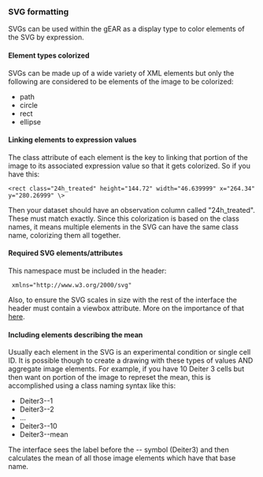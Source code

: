 
### SVG formatting
SVGs can be used within the gEAR as a display type to color elements of the SVG by expression.

#### Element types colorized

SVGs can be made up of a wide variety of XML elements but only the following are considered to be elements of the image to be colorized:

 - path
 - circle
 - rect
 - ellipse

#### Linking elements to expression values

The class attribute of each element is the key to linking that portion of the image to its associated expression value so that it gets colorized.  So if you have this:

    <rect class="24h_treated" height="144.72" width="46.639999" x="264.34" y="280.26999" \>

Then your dataset should have an observation column called "24h_treated".  These must match exactly.  Since this colorization is based on the class names, it means multiple elements in the SVG can have the same class name, colorizing them all together.

#### Required SVG elements/attributes

This namespace must be included in the header:

     xmlns="http://www.w3.org/2000/svg"

Also, to ensure the SVG scales in size with the rest of the interface the header must contain a viewbox attribute.  More on the importance of that [here](https://css-tricks.com/scale-svg/).

#### Including elements describing the mean
Usually each element in the SVG is an experimental condition or single cell ID.  It is possible though to create a drawing with these types of values AND aggregate image elements.  For example, if you have 10 Deiter 3 cells but then want on portion of the image to represet the mean, this is accomplished using a class naming syntax like this:

 - Deiter3--1
 - Deiter3--2
 - ...
 - Deiter3--10
 - Deiter3--mean

The interface sees the label before the -- symbol (Deiter3) and then calculates the mean of all those image elements which have that base name.
